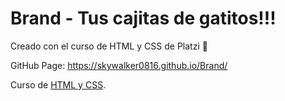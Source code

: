 # Brand - Tus cajitas de gatitos!!!

Creado con el curso de HTML y CSS de Platzi :green_heart:

GitHub Page: https://skywalker0816.github.io/Brand/

Curso de [HTML y CSS](https://platzi.com/clases/html-css/).

